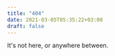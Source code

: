 ```yaml
---
title: "404"
date: 2021-03-05T05:35:22+03:00
draft: false
---
```


It's not here, or anywhere between.
